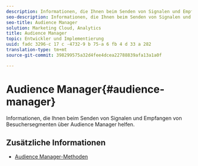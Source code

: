 ```yaml
---
description: Informationen, die Ihnen beim Senden von Signalen und Empfangen von Besuchersegmenten über Audience Manager helfen.
seo-description: Informationen, die Ihnen beim Senden von Signalen und Empfangen von Besuchersegmenten über Audience Manager helfen.
seo-title: Audience Manager
solution: Marketing Cloud, Analytics
title: Audience Manager
topic: Entwickler und Implementierung
uuid: fadc 3296-c 17 c -4732-9 b 75-a 6 fb 4 d 33 a 282
translation-type: tm+mt
source-git-commit: 398299575a32d4fee4dcea22788839afa13a1a0f

---
```



# Audience Manager{#audience-manager}

Informationen, die Ihnen beim Senden von Signalen und Empfangen von Besuchersegmenten über Audience Manager helfen.

## Zusätzliche Informationen

+ [Audience Manager-Methoden](/help/windows-appstore/audiencemgmt/audience-manager-methods.md)